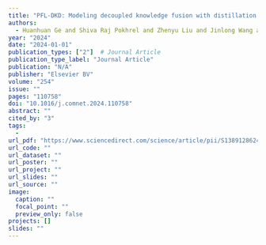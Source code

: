 ```yaml
---
title: "PFL-DKD: Modeling decoupled knowledge fusion with distillation for improving personalized federated learning"
authors:
  - Huanhuan Ge and Shiva Raj Pokhrel and Zhenyu Liu and Jinlong Wang and Gang Li
year: "2024"
date: "2024-01-01"
publication_types: ["2"]  # Journal Article
publication_type_label: "Journal Article"
publication: "N/A"
publisher: "Elsevier BV"
volume: "254"
issue: ""
pages: "110758"
doi: "10.1016/j.comnet.2024.110758"
abstract: ""
cited_by: "3"
tags:
  - 
url_pdf: "https://www.sciencedirect.com/science/article/pii/S1389128624005905"
url_code: ""
url_dataset: ""
url_poster: ""
url_project: ""
url_slides: ""
url_source: ""
image:
  caption: ""
  focal_point: ""
  preview_only: false
projects: []
slides: ""
---
```

